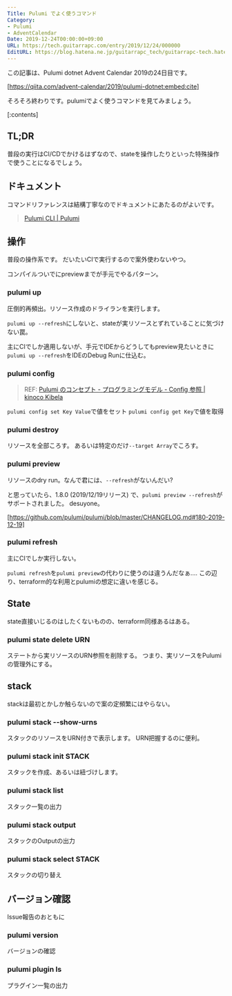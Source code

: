 ```yaml
---
Title: Pulumi でよく使うコマンド
Category:
- Pulumi
- AdventCalendar
Date: 2019-12-24T00:00:00+09:00
URL: https://tech.guitarrapc.com/entry/2019/12/24/000000
EditURL: https://blog.hatena.ne.jp/guitarrapc_tech/guitarrapc-tech.hatenablog.com/atom/entry/26006613485938964
---
```


この記事は、Pulumi dotnet Advent Calendar 2019の24日目です。

[https://qiita.com/advent-calendar/2019/pulumi-dotnet:embed:cite]

そろそろ終わりです。pulumiでよく使うコマンドを見てみましょう。

[:contents]

## TL;DR

普段の実行はCI/CDでかけるはずなので、stateを操作したりといった特殊操作で使うことになるでしょう。

## ドキュメント

コマンドリファレンスは結構丁寧なのでドキュメントにあたるのがよいです。

> [Pulumi CLI \| Pulumi](https://www.pulumi.com/docs/reference/cli/)

## 操作

普段の操作系です。
だいたいCIで実行するので案外使わないやつ。

コンパイルついでにpreviewまでが手元でやるパターン。

### pulumi up

圧倒的再頻出。リソース作成のドライランを実行します。

`pulumi up --refresh`にしないと、stateが実リソースとずれていることに気づけない罠。

主にCIでしか適用しないが、手元でIDEからどうしてもpreview見たいときに`pulumi up --refresh`をIDEのDebug Runに仕込む。

### pulumi config

> REF: [Pulumi のコンセプト \- プログラミングモデル \- Config 参照 \| kinoco Kibela](https://kinoco.kibe.la/notes/917#config-%E5%8F%82%E7%85%A7)

`pulumi config set Key Value`で値をセット
`pulumi config get Key`で値を取得

### pulumi destroy

リソースを全部ころす。
あるいは特定のだけ`--target Array`でころす。

### pulumi preview

リソースのdry run。なんで君には、`--refresh`がないんだい?

と思っていたら、1.8.0 (2019/12/19リリース) で、`pulumi preview --refresh`がサポートされました。
desuyone。

>
[https://github.com/pulumi/pulumi/blob/master/CHANGELOG.md#180-2019-12-19]


### pulumi refresh

主にCIでしか実行しない。

`pulumi refresh`を`pulumi preview`の代わりに使うのは違うんだなぁ.... この辺り、terraform的な利用とpulumiの想定に違いを感じる。

## State

state直接いじるのはしたくないものの、terraform同様あるはある。

### pulumi state delete URN

ステートから実リソースのURN参照を削除する。
つまり、実リソースをPulumiの管理外にする。

## stack

stackは最初とかしか触らないので案の定頻繁にはやらない。

### pulumi stack --show-urns

スタックのリソースをURN付きで表示します。
URN把握するのに便利。

### pulumi stack init STACK

スタックを作成、あるいは紐づけします。

### pulumi stack list

スタック一覧の出力

### pulumi stack output

スタックのOutputの出力

### pulumi stack select STACK

スタックの切り替え

## バージョン確認

Issue報告のおともに

### pulumi version

バージョンの確認

### pulumi plugin ls

プラグイン一覧の出力
